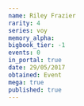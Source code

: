 ```yaml
---
name: Riley Frazier
rarity: 4
series: voy
memory_alpha:
bigbook_tier: -1
events: 0
in_portal: true
date: 29/05/2017
obtained: Event
mega: true
published: true
---
```



